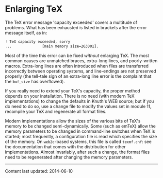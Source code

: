 # Enlarging TeX

The TeX error message 'capacity exceeded' covers a multitude of
problems.  What has been exhausted is listed in brackets after the
error message itself, as in:
```latex
! TeX capacity exceeded, sorry
...              [main memory size=263001].
```
Most of the time this error can be fixed
_without_ enlarging TeX. The most common causes are unmatched braces,
extra-long lines, and poorly-written macros. Extra-long lines are
often introduced when files are transferred incorrectly between
operating systems, and line-endings are not preserved properly (the
tell-tale sign of an extra-long line error is the complaint
that the `buf_size` has overflowed).

If you really need to extend your TeX's capacity, the proper method
depends on your installation.  There is no need (with modern TeX
implementations) to change the defaults in Knuth's WEB source;
but if you do need to do so, use a change file to modify the values set in
module 11, recompile your TeX and regenerate all format files.

Modern implementations allow the sizes of the various bits of TeX's
memory to be changed semi-dynamically.  Some (such as emTeX) allow
the memory parameters to be changed in command-line switches when
TeX is started; most frequently, a configuration file is read which
specifies the size of the memory.  On `web2c`-based systems,
this file is called `texmf.cnf`: see the documentation that comes
with the distribution for other implementations.  Almost invariably,
after such a change, the format files need to be regenerated after
changing the memory parameters.


----

Content last updated: 2014-06-10
